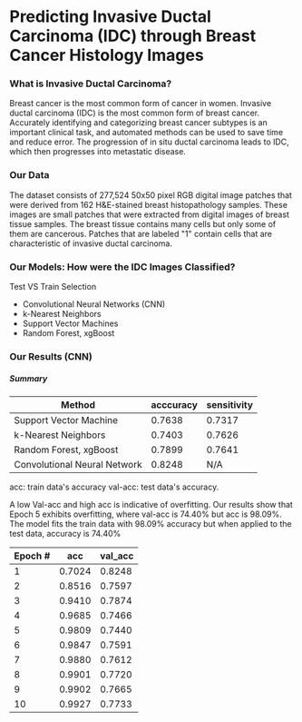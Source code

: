 # Predicting Invasive Ductal Carcinoma (IDC) through Breast Cancer Histology Images

### What is Invasive Ductal Carcinoma?
Breast cancer is the most common form of cancer in women. Invasive ductal carcinoma (IDC) is the most common form of breast cancer. Accurately identifying and categorizing breast cancer subtypes is an important clinical task, and automated methods can be used to save time and reduce error. The progression of in situ ductal carcinoma leads to IDC, which then progresses into metastatic disease.

### Our Data

The dataset consists of 277,524 50x50 pixel RGB digital image patches that were derived from 162 H&E-stained breast histopathology samples. These images are small patches that were extracted from digital images of breast tissue samples. The breast tissue contains many cells but only some of them are cancerous. Patches that are labeled "1" contain cells that are characteristic of invasive ductal carcinoma. 

### Our Models: How were the IDC Images Classified?
Test VS Train Selection

- Convolutional Neural Networks (CNN)
- k-Nearest Neighbors
- Support Vector Machines
- Random Forest, xgBoost

### Our Results (CNN)
##### Summary

|             Method           |acccuracy|sensitivity|
| ---------------------------- |---------|-----------|
|    Support Vector Machine    | 0.7638  |  0.7317   |
|      k-Nearest Neighbors     | 0.7403  |  0.7626   |
|     Random Forest, xgBoost   | 0.7899  |  0.7641   |
| Convolutional Neural Network | 0.8248  |    N/A    |

acc: train data's accuracy
val-acc: test data's accuracy.

A low Val-acc and high acc is indicative of overfitting. Our results show that Epoch 5 exhibits overfitting, where val-acc is 74.40% but acc is 98.09%. The model fits the train data with 98.09% accuracy but when applied to the test data, accuracy is 74.40%

|  Epoch #  |  acc   |  val_acc |
| --------- | ------ | -------- |
|     1     | 0.7024 |  0.8248  |
|     2     | 0.8516 |  0.7597  |
|     3     | 0.9410 |  0.7874  |
|     4     | 0.9685 |  0.7466  |
|     5     | 0.9809 |  0.7440  |
|     6     | 0.9847 |  0.7591  |
|     7     | 0.9880 |  0.7612  |
|     8     | 0.9901 |  0.7720  |
|     9     | 0.9902 |  0.7665  |
|     10    | 0.9927 |  0.7733  |



